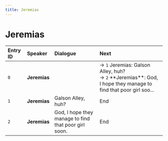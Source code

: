 ```yaml
---
title: Jeremias
---
```


# Jeremias


| Entry ID | Speaker | Dialogue | Next |
| :------- | :------ | :------- | :------------ |
| `0` | **Jeremias** |  | → `1` Jeremias: Galson Alley, huh?<br>→ `2` \*\*Jeremias\*\*: God, I hope they manage to find that poor girl soo\.\.\. |
| `1` | **Jeremias** | Galson Alley, huh? | End |
| `2` | **Jeremias** | God, I hope they manage to find that poor girl soon\. | End |
